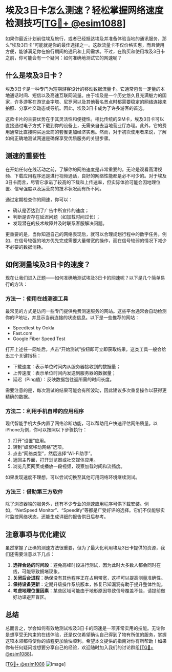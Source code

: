 # 埃及3日卡怎么测速？轻松掌握网络速度检测技巧[[TG💪+ @esim1088](https://t.me/s/esim1088)]

如果你最近计划前往埃及旅行，或者已经抵达埃及并准备体验当地的通讯服务，那么“埃及3日卡”可能就是你的最佳选择之一。这款流量卡不仅价格实惠，而且使用方便，能够满足你在旅行期间的通讯和上网需求。不过，在购买和使用埃及3日卡之前，你可能会有一个疑问：如何准确地测试它的网速呢？

## 什么是埃及3日卡？

埃及3日卡是一种专门为短期游客设计的移动数据流量卡。它通常包含一定量的本地通话时间、短信以及高速互联网流量。由于埃及是一个历史悠久且充满魅力的国家，许多游客在游览金字塔、尼罗河以及其他著名景点时都需要稳定的网络连接来拍照、分享社交动态或导航。因此，埃及3日卡成为了许多游客的首选。

这款卡片的主要优势在于其灵活性和便捷性。相比传统的SIM卡，埃及3日卡可以直接通过电子方式下载到你的设备上，无需亲自去当地营业厅办理。此外，它的费用通常比直接购买运营商的套餐更加经济实惠。然而，对于初次使用者来说，了解如何正确地测试网速是确保享受优质服务的关键步骤。

## 测速的重要性

在开始任何在线活动之前，了解你的网络速度是非常重要的。无论是观看高清视频、下载应用程序还是进行视频通话，良好的网络性能都是必不可少的。对于埃及3日卡而言，尽管它承诺了较高的下载和上传速率，但实际体验可能会因地理位置、信号强度以及运营商的技术状况而有所不同。

通过定期检查你的网速，你可以：

- 确认是否达到了广告中所宣传的速度；
- 判断是否存在延迟问题（如加载时间过长）；
- 发现潜在的技术故障并及时联系客服解决问题。

更重要的是，当你知道自己的网络表现后，就可以合理规划行程中的数字任务。例如，在信号较强的地方优先完成需要大量带宽的操作，而在信号较弱的情况下减少不必要的数据消耗。

## 如何测量埃及3日卡的速度？

现在让我们进入正题——如何准确地测试埃及3日卡的网速呢？以下是几个简单易行的方法：

### 方法一：使用在线测速工具

最常见的方式是访问一些专门提供免费测速服务的网站。这些平台通常会自动检测你的IP地址，并显示当前连接的状态信息。以下是一些推荐的网站：

- Speedtest by Ookla
- Fast.com
- Google Fiber Speed Test

打开上述任一网址后，点击“开始测试”按钮即可立即获取结果。这类工具一般会给出三个关键指标：

- 下载速度：表示单位时间内从服务器接收到的数据量；
- 上传速度：表示单位时间内发送到服务器的数据量；
- 延迟（Ping值）：反映数据包往返所需的时间长度。

需要注意的是，每次测试的结果可能会有所波动，因此建议多次重复操作以获得更精确的数据。

### 方法二：利用手机自带的应用程序

现代智能手机大多内置了网络诊断功能，可以帮助用户快速评估网络质量。以iPhone为例，你可以按照以下步骤执行：

1. 打开“设置”应用。
2. 转到“蜂窝移动网络”选项。
3. 点击“网络类型”，然后选择“Wi-Fi助手”。
4. 返回主界面，打开浏览器或社交媒体应用。
5. 浏览几页网页或播放一段视频，观察加载时间和流畅度。

如果发现速度不理想，可以尝试切换至其他可用网络环境继续测试。

### 方法三：借助第三方软件

除了浏览器端的服务外，还有不少专业的测速应用程序可供下载安装。例如，“NetSpeed Monitor”、“Speedify”等都是广受好评的选择。它们不仅能够实时监控网络状态，还能生成详细的报告供日后参考。

## 注意事项与优化建议

虽然掌握了正确的测速方法很重要，但为了最大化利用埃及3日卡提供的资源，我们还需要注意以下几点：

1. **选择合适的时间段**：避免高峰时段进行测试，因为此时大多数人都会同时在线，可能导致拥堵现象。
2. **关闭后台进程**：确保没有其他程序正在占用带宽，这样可以提高测量准确性。
3. **保持设备更新**：定期升级操作系统版本，修复已知漏洞有助于提升整体性能。
4. **考虑地理位置因素**：某些区域可能由于地形原因导致信号覆盖不佳，请提前做好功课避开盲区。

## 总结

总而言之，学会如何有效地测试埃及3日卡的网速是一项非常实用的技能。无论你是想享受无拘束的在线体验，还是仅仅希望确认自己得到了物有所值的服务，掌握这项本领都将使你的旅程更加愉快顺利。希望本文提供的指南对你有所帮助！如果你有任何疑问或想要分享自己的经验，欢迎随时加入我们的讨论群组[[TG💪+ @esim1088](https://t.me/s/esim1088)]。

[[TG💪+ @esim1088](https://t.me/s/esim1088) ![Image](https://i.postimg.cc/4NQfJmqS/Snipaste-2025-05-13-00-14-12.png)]